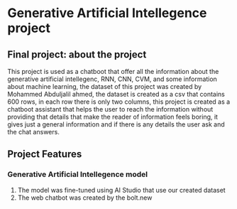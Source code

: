 # Generative Artificial Intellegence project 
## Final project: about the project
This project is used as a chatboot that offer all the information about the generative artificial intellegenc, RNN, CNN, CVM, and some information about 
machine learning, the dataset of this project was created by Mohammed Abduljalil ahmed, the dataset is created as a csv that contains 600 rows, in each row 
there is only two columns, this project is created as a chatboot assistant that helps the user to reach the information without providing that details that
make the reader of  information feels boring, it gives just a general information and if there is any details the user ask and the chat answers.
## Project Features
### Generative Artificial Intellegence model
1. The model was fine-tuned using AI Studio that use our created dataset
2. The web chatbot was created by the bolt.new
